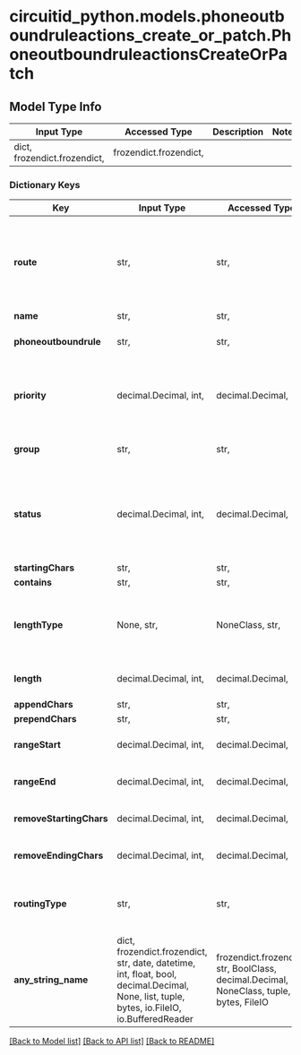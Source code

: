 # circuitid_python.models.phoneoutboundruleactions_create_or_patch.PhoneoutboundruleactionsCreateOrPatch

## Model Type Info
Input Type | Accessed Type | Description | Notes
------------ | ------------- | ------------- | -------------
dict, frozendict.frozendict,  | frozendict.frozendict,  |  | 

### Dictionary Keys
Key | Input Type | Accessed Type | Description | Notes
------------ | ------------- | ------------- | ------------- | -------------
**route** | str,  | str,  |  | must be one of ["default", "group", "pstn", ] if omitted the server will use the default value of "default"
**name** | str,  | str,  |  | 
**phoneoutboundrule** | str,  | str,  | ObjectId (unique 12 bytes ID) | 
**priority** | decimal.Decimal, int,  | decimal.Decimal,  |  | if omitted the server will use the default value of 1value must be a 32 bit integer
**group** | str,  | str,  | ObjectId (unique 12 bytes ID) | [optional] 
**status** | decimal.Decimal, int,  | decimal.Decimal,  |  | [optional] must be one of [1, 0, ] if omitted the server will use the default value of 1value must be a 32 bit integer
**startingChars** | str,  | str,  |  | [optional] 
**contains** | str,  | str,  |  | [optional] 
**lengthType** | None, str,  | NoneClass, str,  |  | [optional] must be one of ["atleast", "exactly", "range", "any", ] 
**length** | decimal.Decimal, int,  | decimal.Decimal,  |  | [optional] value must be a 32 bit integer
**appendChars** | str,  | str,  |  | [optional] 
**prependChars** | str,  | str,  |  | [optional] 
**rangeStart** | decimal.Decimal, int,  | decimal.Decimal,  |  | [optional] value must be a 32 bit integer
**rangeEnd** | decimal.Decimal, int,  | decimal.Decimal,  |  | [optional] value must be a 32 bit integer
**removeStartingChars** | decimal.Decimal, int,  | decimal.Decimal,  |  | [optional] value must be a 32 bit integer
**removeEndingChars** | decimal.Decimal, int,  | decimal.Decimal,  |  | [optional] value must be a 32 bit integer
**routingType** | str,  | str,  |  | [optional] must be one of ["priority", "lb", "simultaneous", ] 
**any_string_name** | dict, frozendict.frozendict, str, date, datetime, int, float, bool, decimal.Decimal, None, list, tuple, bytes, io.FileIO, io.BufferedReader | frozendict.frozendict, str, BoolClass, decimal.Decimal, NoneClass, tuple, bytes, FileIO | any string name can be used but the value must be the correct type | [optional]

[[Back to Model list]](../../README.md#documentation-for-models) [[Back to API list]](../../README.md#documentation-for-api-endpoints) [[Back to README]](../../README.md)

